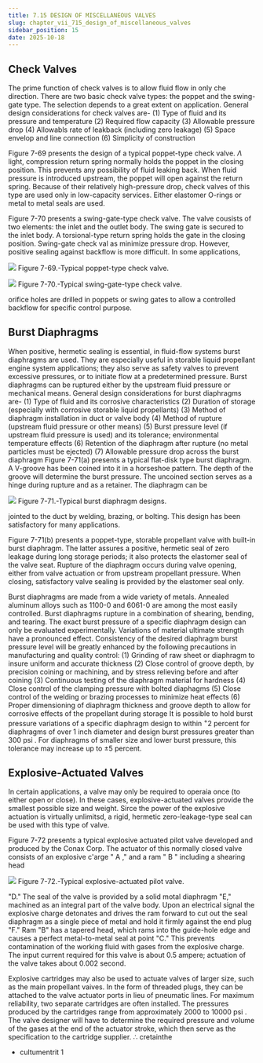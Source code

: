 ```yaml
---
title: 7.15 DESIGN OF MISCELLANEOUS VALVES
slug: chapter_vii_715_design_of_miscellaneous_valves
sidebar_position: 15
date: 2025-10-18
---
```


## Check Valves

The prime function of check valves is to allow fluid flow in only che direction. There are two basic check valve types: the poppet and the swing-gate type. The selection depends to a great extent on application. General design considerations for check valves are-
(1) Type of fluid and its pressure and temperature
(2) Required flow capacity
(3) Allowable pressure drop
(4) Allowabls rate of leakback (including zero leakage)
(5) Space envelop and line connection
(6) Simplicity of construction

Figure 7-69 presents the design of a typical poppet-type check valve. $\Lambda$ light, compression return spring normally holds the poppet in the closing position. This prevents any possibility of fluid leaking back. When fluid pressure is introduced upstream, the poppet will open against the return spring. Because of their relatively high-pressure drop, check valves of this type are used only in low-capacity services. Either elastomer O-rings or metal to metal seals are used.

Figure 7-70 presents a swing-gate-type check valve. The valve cousists of two elements: the inlet and the outlet body. The swing gate is secured to the inlet body. A torsional-type return spring holds the gate in the closing position. Swing-gate check val as minimize pressure drop. However, positive sealing against backflow is more difficult. In some applications,

![](/img/DLPRE/image_276.jpg)
Figure 7-69.-Typical poppet-type check valve.

![](/img/DLPRE/image_277.jpg)
Figure 7-70.-Typical swing-gate-type check valve.

orifice holes are drilled in poppets or swing gates to allow a controlled backflow for specific control purpose.

## Burst Diaphragms

When positive, hermetic sealing is essential, in fluid-flow systems burst diaphragms are used. They are especially useful in storable liquid propellant engine system applications; they also serve as safety valves to prevent excessive pressures, or to initiate flow at a predetermined pressure. Burst diaphragms can be ruptured either by the upstream fluid pressure or mechanical means. General design considerations for burst diaphragms are-
(1) Type of fluid and its corrosive characteristics
(2) Duration of storage (especially with corrosive storable liquid propellants)
(3) Method of diaphragm installation in duct or valve body
(4) Method of rupture (upstream fluid pressure or other means)
(5) Burst pressure level (if upstream fluid pressure is used) and its tolerance; environmental temperature effects
(6) Retention of the diaphragm after rupture (no metal particles must be ejected)
(7) Allowable pressure drop across the burst diaphragm
Figure 7-71(a) presents a typical flat-disk type burst diaphragm. A V-groove has been coined into it in a horseshoe pattern. The depth of the groove will determine the burst pressure. The uncoined section serves as a hinge during rupture and as a retainer. The diaphragm can be

![](/img/DLPRE/image_278.jpg)
Figure 7-71.-Typical burst diaphragm designs.

jointed to the duct by welding, brazing, or bolting. This design has been satisfactory for many applications.

Figure 7-71(b) presents a poppet-type, storable propellant valve with built-in burst diaphragm. The latter assures a positive, hermetic seal of zero leakage during long storage periods; it also protects the elastomer seal of the valve seat. Rupture of the diaphragm occurs during valve opening, either from valve actuation or from upstream propellant pressure. When closing, satisfactory valve sealing is provided by the elastomer seal only.

Burst diaphragms are made from a wide variety of metals. Annealed aluminum alloys such as 1100-0 and 6061-0 are among the most easily controlled. Burst diaphragms rupture in a combination of shearing, bending, and tearing. The exact burst pressure of a specific diaphragm design can only be evaluated experimentally. Variations of material ultimate strength have a pronounced effect. Consistency of the desired diaphragm burst pressure level will be greatly
enhanced by the following precautions in manufacturing and quality control:
(1) Grinding of raw sheet or diaphragm to insure uniform and accurate thickness
(2) Close control of groove depth, by precision coining or machining, and by stress relieving before and after coining
(3) Continuous testing of the diaphragm material for hardness
(4) Close control of the clamping pressure with bolted diaphagms
(5) Close control of the welding or brazing processes to minimize heat effects
(6) Proper dimensioning of diaphragm thickness and groove depth to allow for corrosive effects of the propellant during storage
It is possible to hold burst pressure variations of a specific diaphragm design to within ${ }^{+} 2$ percent for diaphragms of over 1 inch diameter and design burst pressures greater than 300 psi . For diaphragms of smaller size and lower burst pressure, this tolerance may increase up to $\pm 5$ percent.

## Explosive-Actuated Valves

In certain applications, a valve may only be required to operaia once (to either open or close). In these cases, explosive-actuated valves provide the smallest possible size and weight. Sirce the power of the explosive actuation is virtually unlimitsd, a rigid, hermetic zero-leakage-type seal can be used with this type of valve.

Figure 7-72 presents a typical explosive actuated pilot valve developed and produced by the Conax Corp. The actuator of this normally closed valve consists of an explosive c'arge " A ," and a ram " B " including a shearing head

![](/img/DLPRE/image_279.jpg)
Figure 7-72.-Typical explosive-actuated pilot valve.

"D." The seal of the valve is provided by a solid motal diaphragm "E," machined as an integral part of the valve body. Upon an electrical signal the explosive charge detonates and drives the ram forward to cut out the seal diaphragm as a single piece of metal and hold it firmly against the end plug "F." Ram "B" has a tapered head, which rams into the guide-hole edge and causes a perfect metal-to-metal seal at point "C." This prevents contamination of the working fluid with gases from the explosive charge. The input current required for this valve is about 0.5 ampere; actuation of the valve takes about 0.002 second.

Explosive cartridges may also be used to actuate valves of larger size, such as the main propellant vaives. In the form of threaded plugs, they can be attached to the valve actuator ports in lieu of pneumatic lines. For maximum reliability, two separate cartridges are often installed. The pressures produced by the cartridges range from approximately 2000 to 10000 psi . The valve designer will have to determine the required pressure and volume of the gases at the end of the actuator stroke, which then serve as the specification to the cartridge supplier.
$\therefore$ cretainthe

- cultumentrit 1